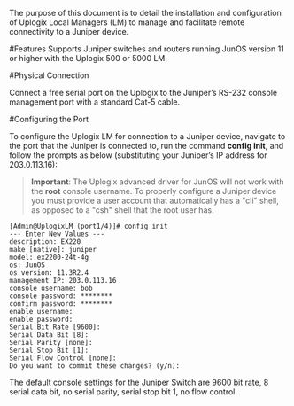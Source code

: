 <!-- 5.4 -->
The purpose of this document is to detail the installation and configuration of Uplogix Local Managers (LM) to manage and facilitate remote connectivity to a Juniper device.

#Features
Supports Juniper switches and routers running JunOS version 11 or higher with the Uplogix 500 or 5000 LM.

#Physical Connection

Connect a free serial port on the Uplogix to the Juniper’s RS-232 console management port with a standard Cat-5 cable.


#Configuring the Port

To configure the Uplogix LM for connection to a Juniper device, navigate to the port that the Juniper is connected to, run the command **config init**, and follow the prompts as below (substituting your Juniper’s IP address for 203.0.113.16):

> **Important**: The Uplogix advanced driver for JunOS will not work with the **root** console username. To properly configure a Juniper device you must provide a user account that automatically has a "cli" shell, as opposed to a "csh" shell that the root user has.

```
[Admin@UplogixLM (port1/4)]# config init
--- Enter New Values ---
description: EX220
make [native]: juniper
model: ex2200-24t-4g
os: JunOS
os version: 11.3R2.4
management IP: 203.0.113.16
console username: bob
console password: ********
confirm password: ********
enable username:
enable password:
Serial Bit Rate [9600]:
Serial Data Bit [8]:
Serial Parity [none]:
Serial Stop Bit [1]:
Serial Flow Control [none]:
Do you want to commit these changes? (y/n):

```

The default console settings for the Juniper Switch are 9600 bit rate, 8 serial data bit, no serial parity, serial stop bit 1, no flow control.


